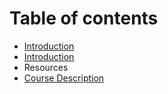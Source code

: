 # Table of contents

* [Introduction](README.md)
* [Introduction](introduction.md)
* Resources
* [Course Description](course-description.md)


